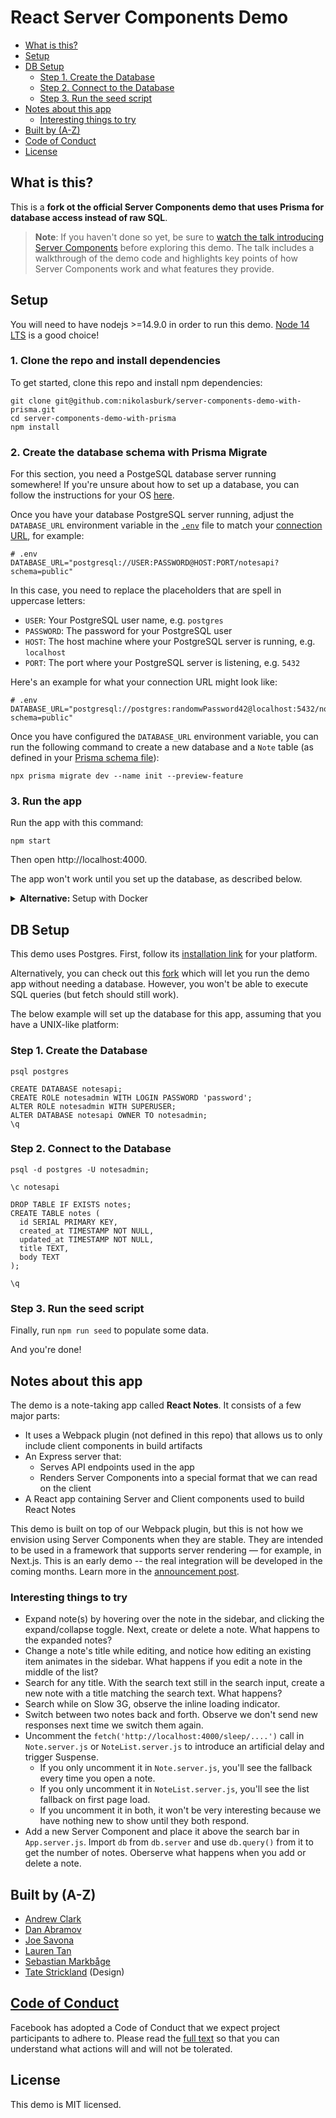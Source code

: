 # React Server Components Demo

* [What is this?](#what-is-this)
* [Setup](#setup)
* [DB Setup](#db-setup)
  + [Step 1. Create the Database](#step-1-create-the-database)
  + [Step 2. Connect to the Database](#step-2-connect-to-the-database)
  + [Step 3. Run the seed script](#step-3-run-the-seed-script)
* [Notes about this app](#notes-about-this-app)
  + [Interesting things to try](#interesting-things-to-try)
* [Built by (A-Z)](#built-by-a-z)
* [Code of Conduct](#code-of-conduct)
* [License](#license)

## What is this?

This is a **fork ot the official Server Components demo that uses Prisma for database access instead of raw SQL**. 

> **Note**: If you haven't done so yet, be sure to [watch the talk introducing Server Components](https://reactjs.org/server-components) before exploring this demo. The talk includes a walkthrough of the demo code and highlights key points of how Server Components work and what features they provide.

## Setup

You will need to have nodejs >=14.9.0 in order to run this demo. [Node 14 LTS](https://nodejs.org/en/about/releases/) is a good choice!

### 1. Clone the repo and install dependencies

To get started, clone this repo and install npm dependencies:

```
git clone git@github.com:nikolasburk/server-components-demo-with-prisma.git
cd server-components-demo-with-prisma
npm install
```

### 2. Create the database schema with Prisma Migrate

For this section, you need a PostgeSQL database server running somewhere! If you're unsure about how to set up a database, you can follow the instructions for your OS [here](https://www.prisma.io/dataguide/postgresql/setting-up-a-local-postgresql-database).

Once you have your database PostgreSQL server running, adjust the `DATABASE_URL` environment variable in the [`.env`](./env) file to match your [connection URL](https://www.prisma.io/docs/concepts/database-connectors/postgresql/#connection-url), for example:

```
# .env
DATABASE_URL="postgresql://USER:PASSWORD@HOST:PORT/notesapi?schema=public"
```

In this case, you need to replace the placeholders that are spell in uppercase letters:

- `USER`: Your PostgreSQL user name, e.g. `postgres`
- `PASSWORD`: The password for your PostgreSQL user
- `HOST`: The host machine where your PostgreSQL server is running, e.g. `localhost`
- `PORT`: The port where your PostgreSQL server is listening, e.g. `5432`

Here's an example for what your connection URL might look like:

```
# .env
DATABASE_URL="postgresql://postgres:randomwPassword42@localhost:5432/notesapi?schema=public"
```

Once you have configured the `DATABASE_URL` environment variable, you can run the following command to create a new database and a `Note` table (as defined in your [Prisma schema file](./prisma/schema.prisma)):

```
npx prisma migrate dev --name init --preview-feature
```



### 3. Run the app

Run the app with this command:

```
npm start
```

Then open http://localhost:4000.

The app won't work until you set up the database, as described below.

<details>
  <summary><strong>Alternative: </strong>Setup with Docker</summary>
  <p>You can also start dev build of the app by using docker-compose.</p>
  <p>Make sure you have docker and docker-compose installed then run:</p>
  <pre><code>docker-compose up</code></pre>
  <h4>Running seed script</h4>
  <p>1. Run containers in the detached mode</p>
  <pre><code>docker-compose up -d</code></pre>
  <p>2. Run seed script</p>
  <pre><code>docker-compose exec notes-app npm run seed</code></pre>
</details>

## DB Setup

This demo uses Postgres. First, follow its [installation link](https://wiki.postgresql.org/wiki/Detailed_installation_guides) for your platform.

Alternatively, you can check out this [fork](https://github.com/pomber/server-components-demo/) which will let you run the demo app without needing a database. However, you won't be able to execute SQL queries (but fetch should still work).

The below example will set up the database for this app, assuming that you have a UNIX-like platform:

### Step 1. Create the Database

```
psql postgres

CREATE DATABASE notesapi;
CREATE ROLE notesadmin WITH LOGIN PASSWORD 'password';
ALTER ROLE notesadmin WITH SUPERUSER;
ALTER DATABASE notesapi OWNER TO notesadmin;
\q
```

### Step 2. Connect to the Database

```
psql -d postgres -U notesadmin;

\c notesapi

DROP TABLE IF EXISTS notes;
CREATE TABLE notes (
  id SERIAL PRIMARY KEY,
  created_at TIMESTAMP NOT NULL,
  updated_at TIMESTAMP NOT NULL,
  title TEXT,
  body TEXT
);

\q
```

### Step 3. Run the seed script

Finally, run `npm run seed` to populate some data.

And you're done!

## Notes about this app

The demo is a note-taking app called **React Notes**. It consists of a few major parts:

- It uses a Webpack plugin (not defined in this repo) that allows us to only include client components in build artifacts
- An Express server that:
  - Serves API endpoints used in the app
  - Renders Server Components into a special format that we can read on the client
- A React app containing Server and Client components used to build React Notes

This demo is built on top of our Webpack plugin, but this is not how we envision using Server Components when they are stable. They are intended to be used in a framework that supports server rendering — for example, in Next.js. This is an early demo -- the real integration will be developed in the coming months. Learn more in the [announcement post](https://reactjs.org/server-components).

### Interesting things to try

- Expand note(s) by hovering over the note in the sidebar, and clicking the expand/collapse toggle. Next, create or delete a note. What happens to the expanded notes?
- Change a note's title while editing, and notice how editing an existing item animates in the sidebar. What happens if you edit a note in the middle of the list?
- Search for any title. With the search text still in the search input, create a new note with a title matching the search text. What happens?
- Search while on Slow 3G, observe the inline loading indicator.
- Switch between two notes back and forth. Observe we don't send new responses next time we switch them again.
- Uncomment the `fetch('http://localhost:4000/sleep/....')` call in `Note.server.js` or `NoteList.server.js` to introduce an artificial delay and trigger Suspense.
  - If you only uncomment it in `Note.server.js`, you'll see the fallback every time you open a note.
  - If you only uncomment it in `NoteList.server.js`, you'll see the list fallback on first page load.
  - If you uncomment it in both, it won't be very interesting because we have nothing new to show until they both respond.
- Add a new Server Component and place it above the search bar in `App.server.js`. Import `db` from `db.server` and use `db.query()` from it to get the number of notes. Oberserve what happens when you add or delete a note.

## Built by (A-Z)

- [Andrew Clark](https://twitter.com/acdlite)
- [Dan Abramov](https://twitter.com/dan_abramov)
- [Joe Savona](https://twitter.com/en_JS)
- [Lauren Tan](https://twitter.com/sugarpirate_)
- [Sebastian Markbåge](https://twitter.com/sebmarkbage)
- [Tate Strickland](http://www.tatestrickland.com/) (Design)

## [Code of Conduct](https://engineering.fb.com/codeofconduct/)
Facebook has adopted a Code of Conduct that we expect project participants to adhere to. Please read the [full text](https://engineering.fb.com/codeofconduct/) so that you can understand what actions will and will not be tolerated.

## License
This demo is MIT licensed.
